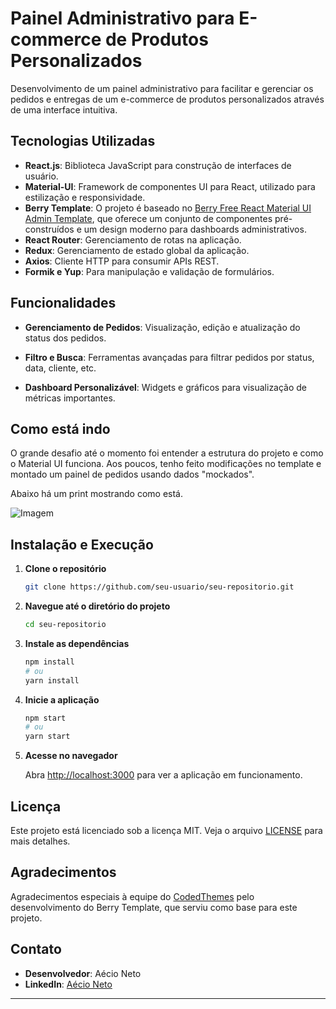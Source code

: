# Painel Administrativo para E-commerce de Produtos Personalizados

Desenvolvimento de um painel administrativo para facilitar e gerenciar os pedidos e entregas de um e-commerce de produtos personalizados através de uma interface intuitiva. 

## Tecnologias Utilizadas

- **React.js**: Biblioteca JavaScript para construção de interfaces de usuário.
- **Material-UI**: Framework de componentes UI para React, utilizado para estilização e responsividade.
- **Berry Template**: O projeto é baseado no [Berry Free React Material UI Admin Template](https://github.com/codedthemes/berry-free-react-admin-template), que oferece um conjunto de componentes pré-construídos e um design moderno para dashboards administrativos.
- **React Router**: Gerenciamento de rotas na aplicação.
- **Redux**: Gerenciamento de estado global da aplicação.
- **Axios**: Cliente HTTP para consumir APIs REST.
- **Formik e Yup**: Para manipulação e validação de formulários.

## Funcionalidades

- **Gerenciamento de Pedidos**: Visualização, edição e atualização do status dos pedidos.
<!-- - **Rastreamento de Entregas**: Monitoramento em tempo real das entregas. -->
- **Filtro e Busca**: Ferramentas avançadas para filtrar pedidos por status, data, cliente, etc.
<!-- - **Notificações**: Alertas sobre novos pedidos e atualizações de status. -->
<!-- - **Autenticação e Autorização**: Controle de acesso baseado em permissões de usuário. -->
- **Dashboard Personalizável**: Widgets e gráficos para visualização de métricas importantes.

## Como está indo

O grande desafio até o momento foi entender a estrutura do projeto e como o Material UI funciona. Aos poucos, tenho feito modificações no template e montado um painel de pedidos usando dados "mockados". 

Abaixo há um print mostrando como está. 

![Imagem](/vite/src/assets/images/printscreem1.png)

## Instalação e Execução

1. **Clone o repositório**

   ```bash
   git clone https://github.com/seu-usuario/seu-repositorio.git
   ```

2. **Navegue até o diretório do projeto**

   ```bash
   cd seu-repositorio
   ```

3. **Instale as dependências**

   ```bash
   npm install
   # ou
   yarn install
   ```

4. **Inicie a aplicação**

   ```bash
   npm start
   # ou
   yarn start
   ```

5. **Acesse no navegador**

   Abra [http://localhost:3000](http://localhost:3000) para ver a aplicação em funcionamento.



## Licença

Este projeto está licenciado sob a licença MIT. Veja o arquivo [LICENSE](LICENSE) para mais detalhes.

## Agradecimentos

Agradecimentos especiais à equipe do [CodedThemes](https://codedthemes.com) pelo desenvolvimento do Berry Template, que serviu como base para este projeto.

## Contato

- **Desenvolvedor**: Aécio Neto
- **LinkedIn**: [Aécio Neto](https://linkedin.com/in/aecio-neto)

---
